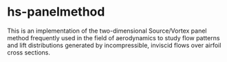 # hs-panelmethod
This is an implementation of the two-dimensional Source/Vortex panel method frequently used in the field of aerodynamics to study flow patterns and lift distributions generated by incompressible, inviscid flows over airfoil cross sections.
